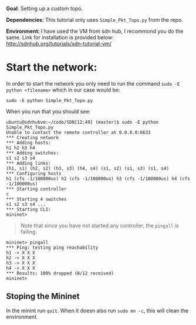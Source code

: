 <b>Goal</b>: Setting up a custom topo. 

<b>Dependencies</b>: This tutorial only uses `Simple_Pkt_Topo.py` from the repo.

<b>Environment: </b> I have used the VM from sdn hub, I recommond you do the same. Link for installation is provided below: http://sdnhub.org/tutorials/sdn-tutorial-vm/


# Start the network: 
In order to start the network you only need to run the command `sudo -E python <filename>`
which in our case would be:
```
sudo -E python Simple_Pkt_Topo.py
```
When you run that you should see: 

```
ubuntu@sdnhubvm:~/code/SDN[12:49] (master)$ sudo -E python Simple_Pkt_Topo.py 
Unable to contact the remote controller at 0.0.0.0:6633
*** Creating network
*** Adding hosts:
h1 h2 h3 h4 
*** Adding switches:
s1 s2 s3 s4 
*** Adding links:
(h1, s1) (h2, s2) (h3, s3) (h4, s4) (s1, s2) (s1, s3) (s1, s4) 
*** Configuring hosts
h1 (cfs -1/100000us) h2 (cfs -1/100000us) h3 (cfs -1/100000us) h4 (cfs -1/100000us) 
*** Starting controller
c 
*** Starting 4 switches
s1 s2 s3 s4 ...
*** Starting CLI:
mininet> 

```
> Note that since you have not started any controller, the `pingall` is failing. 
  ```
  mininet> pingall
  *** Ping: testing ping reachability
  h1 -> X X X 
  h2 -> X X X 
  h3 -> X X X 
  h4 -> X X X 
  *** Results: 100% dropped (0/12 received)
  mininet> 
  ```


## Stoping the Mininet

In the minint run `quit`. When it doesn also run `sudo mn -c`, this will clean the environment.

